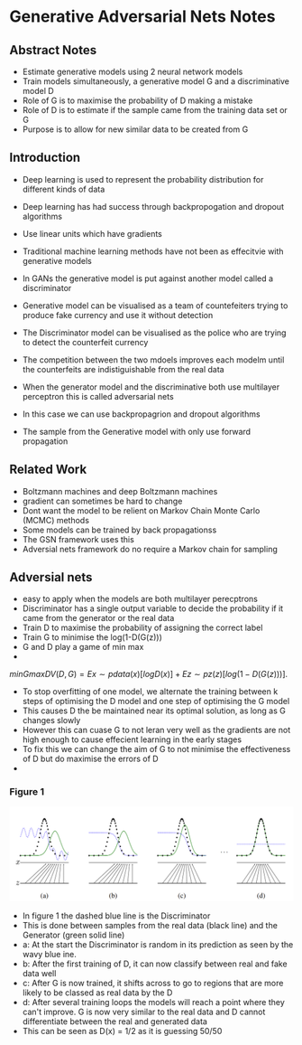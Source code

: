 # Generative Adversarial Nets Notes

## Abstract Notes

- Estimate generative models using 2 neural network models
- Train models simultaneously, a generative model G and a discriminative model D
- Role of G is to maximise the probability of D making a mistake
- Role of D is to estimate if the sample came from the training data set or G
- Purpose is to allow for new similar data to be created from G

## Introduction

- Deep learning is used to represent the probability distribution for different kinds of data
- Deep learning has had success through backpropogation and dropout algorithms
- Use linear units which have gradients
- Traditional machine learning methods have not been as effecitvie with generative models

- In GANs the generative model is put against another model called a discriminator
- Generative model can be visualised as a team of countefeiters trying to produce fake currency and use it without detection
- The Discriminator model can be visualised as the police who are trying to detect the counterfeit currency
- The competition between the two mdoels improves each modelm until the counterfeits are indistiguishable from the real data
- When the generator model and the discriminative both use multilayer perceptron this is called adversarial nets
- In this case we can use backpropagrion and dropout algorithms
- The sample from the Generative model with only use forward propagation

## Related Work

- Boltzmann machines and deep Boltzmann machines
- gradient can sometimes be hard to change
- Dont want the model to be relient on Markov Chain Monte Carlo (MCMC) methods
- Some models can be trained by back propagationss
- The GSN framework uses this
- Adversial nets framework do no require a Markov chain for sampling

## Adversial nets

- easy to apply when the models are both multilayer perecptrons
- Discriminator has a single output variable to decide the probability if it came from the generator or the real data
- Train D to maximise the probability of assigning the correct label
- Train G to minimise the log(1-D(G(z)))
- G and D play a game of min max
- 
$min
G
max
D
V (D, G) = Ex∼pdata(x)
[log D(x)] + Ez∼pz(z)
[log(1 − D(G(z)))].$
- To stop overfitting of one model, we alternate the training between k steps of optimising the D model and one step of optimising the G model
- This causes D the be maintained near its optimal solution, as long as G changes slowly
- However this can cuase G to not leran very well as the gradients are not high enough to cause effecient learning in the early stages
- To fix this we can change the aim of G to not minimise the effectiveness of D but do maximise the errors of D
- 

### Figure 1
![screenshot of learning process for GAN](../ResearchPapers/GANsIllustration.png)

- In figure 1 the dashed blue line is the Discriminator
- This is done between samples from the real data (black line) and the Generator (green solid line)
- a: At the start the Discriminator is random in its prediction as seen by the wavy blue ine.
- b: After the first training of D, it can now classify between real and fake data well
- c: After G is now trained, it shifts across to go to regions that are more likely to be classed as real data by the D
- d: After several training loops the models will reach a point where they can't improve. G is now very similar to the real data and D cannot differentiate between the real and generated data
- This can be seen as D(x) = 1/2 as it is guessing 50/50
